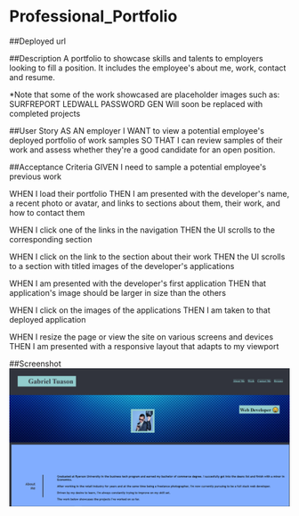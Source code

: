 # Professional_Portfolio
##Deployed url


##Description
A portfolio to showcase skills and talents to employers looking to fill a position. It includes the employee's about me, work, contact and resume.

*Note that some of the work showcased are placeholder images such as:
SURFREPORT
LEDWALL
PASSWORD GEN
Will soon be replaced with completed projects

##User Story
AS AN employer
I WANT to view a potential employee's deployed portfolio of work samples
SO THAT I can review samples of their work and assess whether they're a good candidate for an open position.

##Acceptance Criteria
GIVEN I need to sample a potential employee's previous work

WHEN I load their portfolio
THEN I am presented with the developer's name, a recent photo or avatar, and links to sections about them, their work, and how to contact them

WHEN I click one of the links in the navigation
THEN the UI scrolls to the corresponding section

WHEN I click on the link to the section about their work
THEN the UI scrolls to a section with titled images of the developer's applications

WHEN I am presented with the developer's first application
THEN that application's image should be larger in size than the others

WHEN I click on the images of the applications
THEN I am taken to that deployed application

WHEN I resize the page or view the site on various screens and devices
THEN I am presented with a responsive layout that adapts to my viewport

##Screenshot
![Alt text](assets\images\portfolio_screenshot.PNG)
